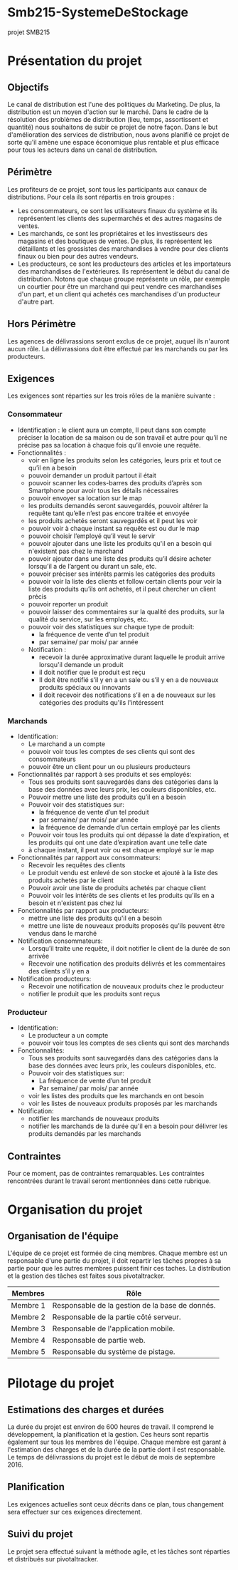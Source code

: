 # Smb215-SystemeDeStockage
projet SMB215

# Présentation du projet
## Objectifs
Le canal de distribution est l'une des politiques du Marketing. De plus, la distribution est un moyen d'action sur le marché. Dans le cadre de la résolution des problèmes de distribution (lieu, temps, assortissent et quantité) nous souhaitons de subir ce projet de notre façon. Dans le but d'amélioration des services de distribution, nous avons planifié ce projet de sorte qu'il amène une espace économique plus rentable et plus efficace pour tous les acteurs dans un canal de distribution.

## Périmètre
Les profiteurs de ce projet, sont tous les participants aux canaux de distributions. Pour cela ils sont répartis en trois groupes :
- Les consommateurs, ce sont les utilisateurs finaux du système et ils représentent les clients des supermarchés et des autres magasins de ventes.
- Les marchands, ce sont les propriétaires et les investisseurs des magasins et des boutiques de ventes. De plus, ils représentent les détaillants et les grossistes des marchandises à vendre pour des clients finaux ou bien pour des autres vendeurs.
- Les producteurs, ce sont les producteurs des articles et les importateurs des marchandises de l'extérieures. Ils représentent le début du canal de distribution.
Notons que chaque groupe représente un rôle, par exemple un courtier pour être un marchand qui peut vendre ces marchandises d'un part, et un client qui achetés ces marchandises d'un producteur d'autre part.

## Hors Périmètre
Les agences de délivrassions seront exclus de ce projet, auquel ils n'auront aucun rôle. La délivrassions doit être effectué par les marchands ou par les producteurs.

## Exigences
Les exigences sont réparties sur les trois rôles de la manière suivante :

### Consommateur
- Identification : le client aura un compte, Il peut dans son compte préciser la location de sa maison ou de son travail et autre pour qu’il ne précise pas sa location à chaque fois qu’il envoie une requête.
- Fonctionnalités :
    - voir en ligne les produits selon les catégories, leurs prix et tout ce qu’il en a besoin
    - pouvoir demander un produit partout il était
    - pouvoir scanner les codes-barres des produits d’après son Smartphone pour avoir tous les détails nécessaires
    - pouvoir envoyer sa location sur le map
    - les produits demandés seront sauvegardés, pouvoir altérer la requête tant qu’elle n’est pas encore traitée et envoyée 
    - les produits achetés seront sauvegardés et il peut les voir
    - pouvoir voir à chaque instant sa requête est ou dur le map
    - pouvoir choisir l’employé qu’il veut le servir
    - pouvoir ajouter dans une liste les produits qu'il en a besoin qui n'existent pas chez le marchand
    - pouvoir ajouter dans une liste des produits qu’il désire acheter lorsqu’il a de l’argent ou durant un sale, etc. 
    - pouvoir préciser ses intérêts parmis les catégories des produits
    - pouvoir voir la liste des clients et follow certain clients pour voir la liste des produits qu’ils ont achetés, et il peut chercher un client précis
    - pouvoir reporter un produit
    - pouvoir laisser des commentaires sur la qualité des produits, sur la qualité du service, sur les employés, etc.
    - pouvoir voir des statistiques sur chaque type de produit:
        - la fréquence de vente d’un tel produit
        - par semaine/ par mois/ par année
    - Notification :
        - recevoir la durée approximative durant laquelle le produit arrive lorsqu'il demande un produit
        - il doit notifier que le produit est reçu
        - Il doit être notifié s’il y en a un sale ou s’il y en a de nouveaux produits spéciaux ou innovants
        - il doit recevoir des notifications s’il en a de nouveaux sur les catégories des produits qu'ils l'intéressent
         
### Marchands
- Identification:
    - Le marchand a un compte
    - pouvoir voir tous les comptes de ses clients qui sont des consommateurs
    - pouvoir être un client pour un ou plusieurs producteurs
- Fonctionnalités par rapport à ses produits et ses employés:
    - Tous ses produits sont sauvegardés dans des catégories dans la base des données avec leurs prix, les couleurs disponibles, etc.
    - Pouvoir mettre une liste des produits qu’il en a besoin
    - Pouvoir voir des statistiques sur:
        - la fréquence de vente d’un tel produit
        - par semaine/ par mois/ par année
        - la fréquence de demande d’un certain employé par les clients
    - Pouvoir voir tous les produits qui ont dépassé la date d’expiration, et les produits qui ont une date d’expiration avant une telle date
    - à chaque instant, il peut voir ou est chaque employé sur le map
- Fonctionnalités par rapport aux consommateurs:
    - Recevoir les requêtes des clients
    - Le produit vendu est enlevé de son stocke et ajouté à la liste des produits achetés par le client
    - Pouvoir avoir une liste de produits achetés par chaque client
    - Pouvoir voir les intérêts de ses clients et les produits qu'ils en a besoin et n'existent pas chez lui
- Fonctionnalités par rapport aux producteurs:
    - mettre une liste des produits qu'il en a besoin
    - mettre une liste de nouveaux produits proposés qu'ils peuvent être vendus dans le marché
- Notification consommateurs:
    - Lorsqu’il traite une requête, il doit notifier le client de la durée de son arrivée
    - Recevoir une notification des produits délivrés et les commentaires des clients s’il y en a
- Notification producteurs:
    - Recevoir une notification de nouveaux produits chez le producteur
    - notifier le produit que les produits sont reçus

### Producteur
- Identification:
    - Le producteur a un compte
    - pouvoir voir tous les comptes de ses clients qui sont des marchands
- Fonctionnalités:
    - Tous ses produits sont sauvegardés dans des catégories dans la base des données avec leurs prix, les couleurs disponibles, etc.
    - Pouvoir voir des statistiques sur:
        - La fréquence de vente d’un tel produit
        - Par semaine/ par mois/ par année
    - voir les listes des produits que les marchands en ont besoin
    - voir les listes de nouveaux produits proposés par les marchands
- Notification:
    - notifier les marchands de nouveaux produits
    - notifier les marchands de la durée qu'il en a besoin pour délivrer les produits demandés par les marchands

## Contraintes
Pour ce moment, pas de contraintes remarquables. Les contraintes rencontrées durant le travail seront mentionnées dans cette rubrique.

# Organisation du projet

## Organisation de l'équipe
L'équipe de ce projet est formée de cinq membres. Chaque membre est un responsable d'une partie du projet, il doit repartir les tâches propres à sa partie pour que les autres membres puissent finir ces taches. La distribution et la gestion des tâches est faites sous pivotaltracker.

|Membres|Rôle|
|-----|------|
|Membre 1 | Responsable de la gestion de la base de donnés.|
|Membre 2 | Responsable de la partie côté serveur.|
|Membre 3 | Responsable de l'application mobile.|
|Membre 4 | Responsable de partie web.|
|Membre 5 | Responsable du système de pistage.|

# Pilotage du projet

## Estimations des charges et durées
La durée du projet est environ de 600 heures de travail. Il comprend le développement, la planification et la gestion. Ces heurs sont repartis également sur tous les membres de l'équipe. Chaque membre est garant à l'estimation des charges et de la durée de la partie dont il est responsable.
Le temps de délivrassions du projet est le début de mois de septembre 2016.

## Planification
Les exigences actuelles sont ceux décrits dans ce plan, tous changement sera effectuer sur ces exigences directement. 

## Suivi du projet
Le projet sera effectué suivant la méthode agile, et les tâches sont réparties et distribués sur pivotaltracker.
